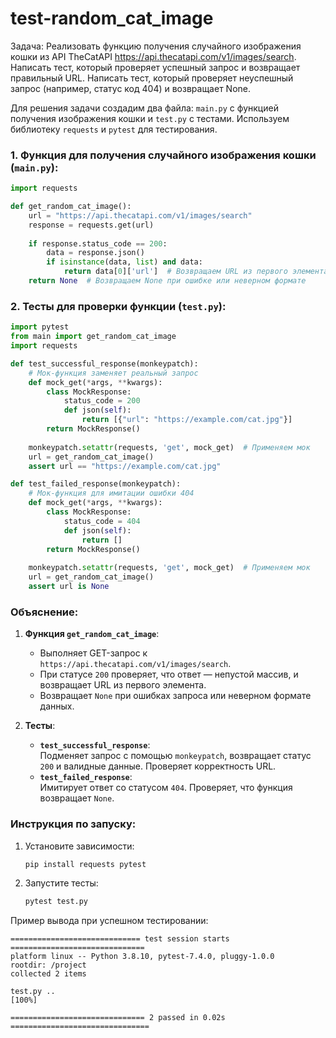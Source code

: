 # test-random_cat_image
Задача: Реализовать функцию получения случайного изображения кошки из API TheCatAPI https://api.thecatapi.com/v1/images/search.
        Написать тест, который проверяет успешный запрос и возвращает правильный URL.
        Написать тест, который проверяет неуспешный запрос (например, статус код 404) и возвращает None.


Для решения задачи создадим два файла: `main.py` с функцией получения изображения кошки и `test.py` с тестами. Используем библиотеку `requests` и `pytest` для тестирования.

### 1. Функция для получения случайного изображения кошки (`main.py`):
```python
import requests

def get_random_cat_image():
    url = "https://api.thecatapi.com/v1/images/search"
    response = requests.get(url)
    
    if response.status_code == 200:
        data = response.json()
        if isinstance(data, list) and data:
            return data[0]['url']  # Возвращаем URL из первого элемента массива
    return None  # Возвращаем None при ошибке или неверном формате
```

### 2. Тесты для проверки функции (`test.py`):
```python
import pytest
from main import get_random_cat_image
import requests

def test_successful_response(monkeypatch):
    # Мок-функция заменяет реальный запрос
    def mock_get(*args, **kwargs):
        class MockResponse:
            status_code = 200
            def json(self):
                return [{"url": "https://example.com/cat.jpg"}]
        return MockResponse()
    
    monkeypatch.setattr(requests, 'get', mock_get)  # Применяем мок
    url = get_random_cat_image()
    assert url == "https://example.com/cat.jpg"

def test_failed_response(monkeypatch):
    # Мок-функция для имитации ошибки 404
    def mock_get(*args, **kwargs):
        class MockResponse:
            status_code = 404
            def json(self):
                return []
        return MockResponse()
    
    monkeypatch.setattr(requests, 'get', mock_get)  # Применяем мок
    url = get_random_cat_image()
    assert url is None
```

### Объяснение:
1. **Функция `get_random_cat_image`**:
   - Выполняет GET-запрос к `https://api.thecatapi.com/v1/images/search`.
   - При статусе `200` проверяет, что ответ — непустой массив, и возвращает URL из первого элемента.
   - Возвращает `None` при ошибках запроса или неверном формате данных.

2. **Тесты**:
   - **`test_successful_response`**:  
     Подменяет запрос с помощью `monkeypatch`, возвращает статус `200` и валидные данные. Проверяет корректность URL.
   - **`test_failed_response`**:  
     Имитирует ответ со статусом `404`. Проверяет, что функция возвращает `None`.

### Инструкция по запуску:
1. Установите зависимости:
   ```bash
   pip install requests pytest
   ```
2. Запустите тесты:
   ```bash
   pytest test.py
   ```

Пример вывода при успешном тестировании:
```
============================= test session starts ==============================
platform linux -- Python 3.8.10, pytest-7.4.0, pluggy-1.0.0
rootdir: /project
collected 2 items

test.py ..                                                                [100%]

============================== 2 passed in 0.02s ===============================
```
